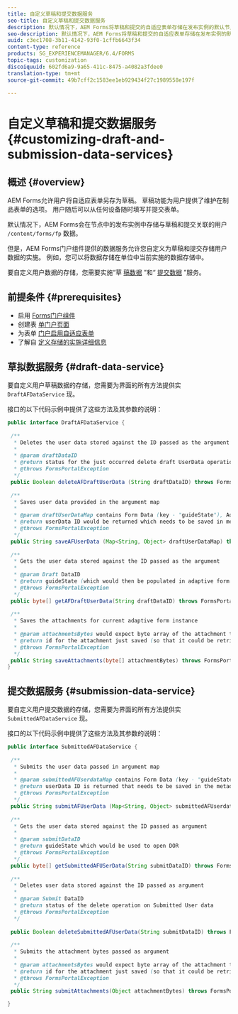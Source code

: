 ```yaml
---
title: 自定义草稿和提交数据服务
seo-title: 自定义草稿和提交数据服务
description: 默认情况下，AEM Forms将草稿和提交的自适应表单存储在发布实例的默认节点中。 但是，您可以配置AEM表单的草稿和提交数据服务，以自定义草稿和提交的自适应表单的存储。
seo-description: 默认情况下，AEM Forms将草稿和提交的自适应表单存储在发布实例的默认节点中。 但是，您可以配置AEM表单的草稿和提交数据服务，以自定义草稿和提交的自适应表单的存储。
uuid: c3ec1708-3b11-4142-93f0-1cffb6643f34
content-type: reference
products: SG_EXPERIENCEMANAGER/6.4/FORMS
topic-tags: customization
discoiquuid: 602fd6a9-9a65-411c-8475-a4082a3fdee0
translation-type: tm+mt
source-git-commit: 49b7cff2c1583ee1eb929434f27c1989558e197f

---
```



# 自定义草稿和提交数据服务 {#customizing-draft-and-submission-data-services}

## 概述 {#overview}

AEM Forms允许用户将自适应表单另存为草稿。 草稿功能为用户提供了维护在制品表单的选项。 用户随后可以从任何设备随时填写并提交表单。

默认情况下，AEM Forms会在节点中的发布实例中存储与草稿和提交关联的用户 `/content/forms/fp` 数据。

但是，AEM Forms门户组件提供的数据服务允许您自定义为草稿和提交存储用户数据的实施。 例如，您可以将数据存储在单位中当前实施的数据存储中。

要自定义用户数据的存储，您需要实施“草 [稿数据](/help/forms/using/custom-draft-submission-data-services.md#p-draft-data-service-p) ”和“ [提交数据](/help/forms/using/custom-draft-submission-data-services.md#p-submission-data-service-p) ”服务。

## 前提条件 {#prerequisites}

* 启用 [Forms门户组件](/help/forms/using/enabling-forms-portal-components.md)
* 创建表 [单门户页面](/help/forms/using/creating-form-portal-page.md)
* 为表单 [门户启用自适应表单](/help/forms/using/draft-submission-component.md)
* 了解自 [定义存储的实施详细信息](/help/forms/using/draft-submission-component.md#customizing-the-storage)

## 草拟数据服务 {#draft-data-service}

要自定义用户草稿数据的存储，您需要为界面的所有方法提供实 `DraftAFDataService` 现。

接口的以下代码示例中提供了这些方法及其参数的说明：

```java
public interface DraftAFDataService {
 
 /**
  * Deletes the user data stored against the ID passed as the argument
  * 
  * @param draftDataID
  * @return status for the just occurred delete draft UserData operation 
  * @throws FormsPortalException
  */
 public Boolean deleteAFDraftUserData (String draftDataID) throws FormsPortalException;
 
 /**
  * Saves user data provided in the argument map
  * 
  * @param draftUserDataMap contains Form Data (key - "guideState"), Adaptive Form Name (Key - "guideName"), and Draft DataID (Key - "userDataID") in case of update
  * @return userData ID would be returned which needs to be saved in metadata node 
  * @throws FormsPortalException
  */
 public String saveAFUserData (Map<String, Object> draftUserDataMap) throws FormsPortalException;
 
 /**
  * Gets the user data stored against the ID passed as the argument
  * 
  * @param Draft DataID
  * @return guideState (which would then be populated in adaptive form to reload the draft) which is stored against draftDataID
  * @throws FormsPortalException
  */
 public byte[] getAFDraftUserData(String draftDataID) throws FormsPortalException;
 
 /**
  * Saves the attachments for current adaptive form instance 
  * 
  * @param attachmentsBytes would expect byte array of the attachment to be saved
  * @return id for the attachment just saved (so that it could be retrieved later)
  * @throws FormsPortalException
  */
 public String saveAttachments(byte[] attachmentBytes) throws FormsPortalException;
}
```

## 提交数据服务 {#submission-data-service}

要自定义用户提交数据的存储，您需要为界面的所有方法提供实 `SubmittedAFDataService` 现。

接口的以下代码示例中提供了这些方法及其参数的说明：

```java
public interface SubmittedAFDataService {
 
 /**
  * Submits the user data passed in argument map
  * 
  * @param submittedAFUserdataMap contains Form Data (key - "guideState"), Adaptive Form Name (Key - "guideName"), and Draft DataID (Key - "userDataID")
  * @return userData ID is returned that needs to be saved in the metadata node
  * @throws FormsPortalException
  */
 public String submitAFUserData (Map<String, Object> submittedAFUserdataMap) throws FormsPortalException;
 
 /**
  * Gets the user data stored against the ID passed as argument
  * 
  * @param submitDataID
  * @return guideState which would be used to open DOR
  * @throws FormsPortalException
  */
 public byte[] getSubmittedAFUSerData(String submitDataID) throws FormsPortalException;
 
 /**
  * Deletes user data stored against the ID passed as argument
  * 
  * @param Submit DataID
  * @return status of the delete operation on Submitted User data
  * @throws FormsPortalException
  */
 
 public Boolean deleteSubmittedAFUserData(String submitDataID) throws FormsPortalException;
 
 /**
  * Submits the attachment bytes passed as argument
  * 
  * @param attachmentsBytes would expect byte array of the attachment to be saved
  * @return id for the attachment just saved (so that it could be retrieved later) 
  * @throws FormsPortalException
  */
 public String submitAttachments(Object attachmentBytes) throws FormsPortalException;

}
```

